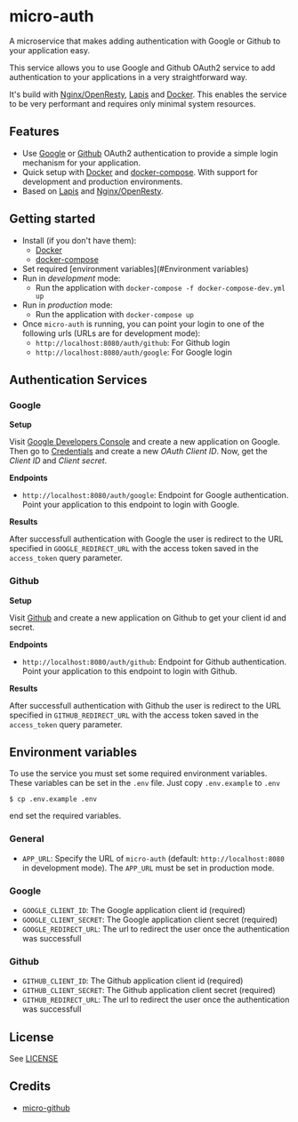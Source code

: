 # micro-auth

A microservice that makes adding authentication with Google or Github to your application easy.

This service allows you to use Google and Github OAuth2 service to add authentication to your applications in a very straightforward way.

It's build with [Nginx/OpenResty](https://openresty.org/en/), [Lapis](http://leafo.net/lapis/) and [Docker](https://www.docker.com/). This enables the service to be very performant and requires only minimal system resources.


## Features

  * Use [Google](https://developers.google.com/identity/protocols/OAuth2) or [Github](https://developer.github.com/v3/oauth/) OAuth2 authentication to provide a simple login mechanism for your application.
  * Quick setup with [Docker](https://www.docker.com/) and [docker-compose](https://docs.docker.com/compose/). With support for development and production environments.
  * Based on [Lapis](http://leafo.net/lapis) and [Nginx/OpenResty](https://openresty.org/en/).


## Getting started

  * Install (if you don't have them):
    * [Docker](https://www.docker.com/)
    * [docker-compose](https://docs.docker.com/compose/)
  * Set required [environment variables](#Environment variables)
  * Run in _development_ mode:
    * Run the application with `docker-compose -f docker-compose-dev.yml up`
  * Run in _production_ mode:
    * Run the application with `docker-compose up`
  * Once `micro-auth` is running, you can point your login to one of the following urls (URLs are for development mode):
    * `http://localhost:8080/auth/github`: For Github login
    * `http://localhost:8080/auth/google`: For Google login


## Authentication Services

### Google

**Setup**

Visit [Google Developers Console](https://console.developers.google.com) and create a new application on Google.
Then go to [Credentials](https://console.developers.google.com/apis/credentials) and create a new _OAuth Client ID_.
Now, get the _Client ID_ and _Client secret_.

**Endpoints**

  * `http://localhost:8080/auth/google`: Endpoint for Google authentication. Point your application to this endpoint to login with Google.

**Results**

After successfull authentication with Google the user is redirect to the URL specified in `GOOGLE_REDIRECT_URL` with the access token saved in the `access_token` query parameter.

### Github

**Setup**

Visit [Github](https://github.com/settings/applications/new) and create a new application on Github to get your client id and secret.

**Endpoints**

  * `http://localhost:8080/auth/github`: Endpoint for Github authentication. Point your application to this endpoint to login with Github.

**Results**

After successfull authentication with Github the user is redirect to the URL specified in `GITHUB_REDIRECT_URL` with the access token saved in the `access_token` query parameter.


## Environment variables

To use the service you must set some required environment variables. These variables can be set in the `.env` file. Just copy `.env.example` to `.env`

```
$ cp .env.example .env
```

end set the required variables.

### General

  * `APP_URL`: Specify the URL of `micro-auth` (default: `http://localhost:8080` in development mode). The `APP_URL` must be set in production mode.

### Google

  * `GOOGLE_CLIENT_ID`: The Google application client id (required)
  * `GOOGLE_CLIENT_SECRET`: The Google application client secret (required)
  * `GOOGLE_REDIRECT_URL`: The url to redirect the user once the authentication was successfull

### Github

  * `GITHUB_CLIENT_ID`: The Github application client id (required)
  * `GITHUB_CLIENT_SECRET`: The Github application client secret (required)
  * `GITHUB_REDIRECT_URL`: The url to redirect the user once the authentication was successfull


## License

See [LICENSE](./LICENSE)


## Credits

  * [micro-github](https://github.com/mxstbr/micro-github)
